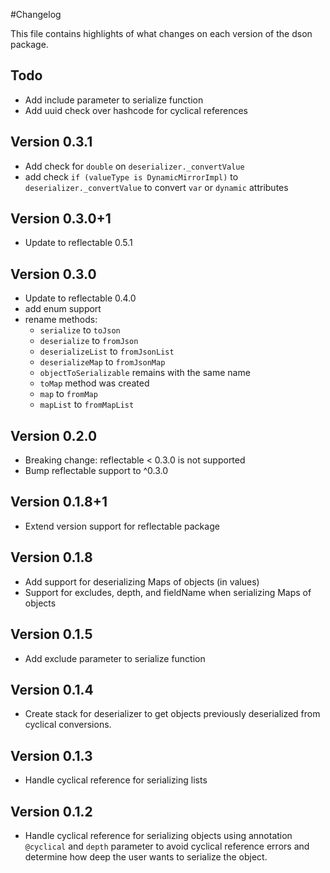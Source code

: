 #Changelog

This file contains highlights of what changes on each version of the dson package.

## Todo

* Add include parameter to serialize function
* Add uuid check over hashcode for cyclical references

## Version 0.3.1

* Add check for `double` on `deserializer._convertValue`
* add check `if (valueType is DynamicMirrorImpl)` to `deserializer._convertValue`
to convert `var` or `dynamic` attributes

## Version 0.3.0+1

* Update to reflectable 0.5.1

## Version 0.3.0

* Update to reflectable 0.4.0
* add enum support
* rename methods:
    * `serialize` to `toJson`
    * `deserialize` to `fromJson`
    * `deserializeList` to `fromJsonList`
    * `deserializeMap` to `fromJsonMap`
    * `objectToSerializable` remains with the same name
    * `toMap` method was created
    * `map` to `fromMap`
    * `mapList` to `fromMapList`

## Version 0.2.0
* Breaking change: reflectable < 0.3.0 is not supported
* Bump reflectable support to ^0.3.0

## Version 0.1.8+1
* Extend version support for reflectable package

## Version 0.1.8
* Add support for deserializing Maps of objects (in values)
* Support for excludes, depth, and fieldName when serializing Maps of objects

## Version 0.1.5
* Add exclude parameter to serialize function

## Version 0.1.4
* Create stack for deserializer to get objects previously deserialized from cyclical conversions.

## Version 0.1.3
* Handle cyclical reference for serializing lists

## Version 0.1.2
* Handle cyclical reference for serializing objects using annotation `@cyclical` and `depth` parameter to avoid cyclical reference errors and determine how deep the user wants to serialize the object.
